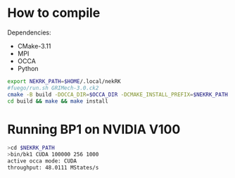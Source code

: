 

# How to compile
Dependencies:
- CMake-3.11
- MPI
- OCCA
- Python

```sh
export NEKRK_PATH=$HOME/.local/nekRK
#fuego/run.sh GRIMech-3.0.ck2
cmake -B build -DOCCA_DIR=$OCCA_DIR -DCMAKE_INSTALL_PREFIX=$NEKRK_PATH 
cd build && make && make install
```

# Running BP1 on NVIDIA V100
```sh
>cd $NEKRK_PATH
>bin/bk1 CUDA 100000 256 1000
active occa mode: CUDA
throughput: 48.0111 MStates/s
```
